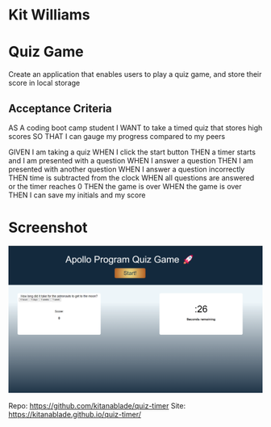 # Kit Williams
# Quiz Game

Create an application that enables users to play a quiz game, and store their score in local storage

## Acceptance Criteria

AS A coding boot camp student
I WANT to take a timed quiz that stores high scores
SO THAT I can gauge my progress compared to my peers

GIVEN I am taking a quiz
WHEN I click the start button
THEN a timer starts and I am presented with a question
WHEN I answer a question
THEN I am presented with another question
WHEN I answer a question incorrectly
THEN time is subtracted from the clock
WHEN all questions are answered or the timer reaches 0
THEN the game is over
WHEN the game is over
THEN I can save my initials and my score
# Screenshot
![Screenshot of the finished site](assets/images/quiz-game-screenshot.png)

Repo: https://github.com/kitanablade/quiz-timer
Site: https://kitanablade.github.io/quiz-timer/